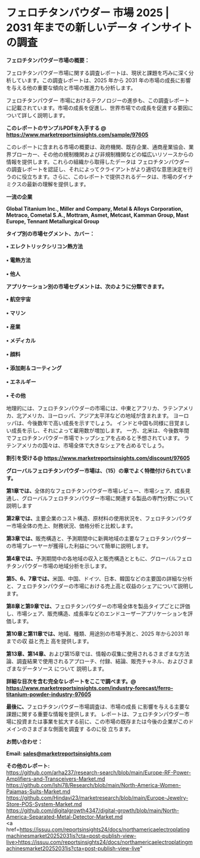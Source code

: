 # フェロチタンパウダー 市場 2025 | 2031 年までの新しいデータ インサイトの調査

<strong><b>フェロチタンパウダー市場の概要：</b></strong>

フェロチタンパウダー市場に関する調査レポートは、現状と課題を巧みに深く分析しています。この調査レポートは、2025 年から 2031 年の市場の成長に影響を与える他の重要な傾向と市場の推進力も分析します。

フェロチタンパウダー 市場におけるテクノロジーの進歩も、この調査レポートに記載されています。市場の成長を促進し、世界市場での成長を促進する要因について詳しく説明します。

<strong>このレポートのサンプルPDFを入手する @ <a href=https://www.marketreportsinsights.com/sample/97605>https://www.marketreportsinsights.com/sample/97605</a></strong>

このレポートに含まれる市場の概要は、政府機関、既存企業、通商産業協会、業界ブローカー、その他の規制機関および非規制機関などの幅広いリソースからの情報を提供します。これらの組織から取得したデータは フェロチタンパウダー の調査レポートを認証し、それによってクライアントがより適切な意思決定を行うのに役立ちます。さらに、このレポートで提供されるデータは、市場のダイナミクスの最新の理解を提供します。

<strong>一流の企業</strong>

<strong><b>Global Titanium Inc., Miller and Company, Metal & Alloys Corporation, Metraco, Cometal S.A., Mottram, Asmet, Metcast, Kamman Group, Mast Europe, Tennant Metallurgical Group</b></strong>

<strong><b>タイプ別の市場セグメント、カバー：</b></strong>

<strong>• エレクトリックシリコン熱方法<br><br>• 電熱方法<br><br>• 他人</strong>

<strong><b>アプリケーション別の市場セグメントは、次のように分類できます。</b></strong>

<strong>• 航空宇宙<br><br>• マリン<br><br>• 産業<br><br>• メディカル<br><br>• 顔料<br><br>• 添加剤＆コーティング<br><br>• エネルギー<br><br>• その他</strong>

 地理的には、フェロチタンパウダーの市場には、中東とアフリカ、ラテンアメリカ、北アメリカ、ヨーロッパ、アジア太平洋などの地域が含まれます。 ヨーロッパは、今後数年で高い成長を示すでしょう。 インドと中国も同様に目覚ましい成長を示し、それによって雇用数が増加します。 一方、北米は、今後数年間でフェロチタンパウダー市場でトップシェアを占めると予想されています。 ラテンアメリカの国々は、市場全体で大きなシェアを占めるでしょう。

<strong>割引を受ける@ <a href=https://www.marketreportsinsights.com/discount/97605>https://www.marketreportsinsights.com/discount/97605</a></strong>

<strong><b>グローバルフェロチタンパウダー市場は、（15）の章でよく特徴付けられています。</b></strong>

<strong><b>第</b></strong><strong><b>1章では、</b></strong>全体的なフェロチタンパウダー市場レビュー、市場シェア、成長見通し、グローバルフェロチタンパウダー市場に関連する製品の専門分野について説明します

<strong><b>第2章では、</b></strong>主要企業のコスト構造、原材料の使用状況を、フェロチタンパウダー市場全体の売上、財務状況、価格分析と比較します。

<strong><b>第3章では、</b></strong>販売構造と、予測期間中に新興地域の主要なフェロチタンパウダーの市場プレーヤーが獲得した利益について簡単に説明します。

<strong><b>第4章では、</b></strong>予測期間中の各地域の収入と販売構造とともに、グローバルフェロチタンパウダー市場の地域分析を示します。

<strong><b>第5、6、7章では、</b></strong>米国、中国、ドイツ、日本、韓国などの主要国の詳細な分析と、フェロチタンパウダーの市場における売上高と収益のシェアについて説明します。

<strong><b>第8章と第9章では、</b></strong>フェロチタンパウダーの市場全体を製品タイプごとに評価し、市場シェア、販売構造、成長率などのエンドユーザーアプリケーションを評価します。

<strong><b>第10章と第11章では、</b></strong>地域、種類、用途別の市場予測と、2025 年から2031 年までの収 益と売上 高を提供します。

<strong><b>第13章、第14章、</b></strong>および第15章では、情報の収集に使用されるさまざまな方法論、調査結果で使用されるアプローチ、付録、結論、販売チャネル、およびさまざまなデータソース について 説明します。

<strong>詳細な目次を含む完全なレポートをここで調べます。@ <a href=https://www.marketreportsinsights.com/industry-forecast/ferro-titanium-powder-industry-97605>https://www.marketreportsinsights.com/industry-forecast/ferro-titanium-powder-industry-97605</a></strong>

<strong><b>最後に、</b></strong>フェロチタンパウダー市場調査は、市場の成長 に影響を</a>与える主要な課題に関する重要な情報を提供します。 レポートは、フェロチタンパウダー市場に投資または事業を拡大する前に、この市場の既存または今後の企業がこのドメインのさまざまな側面を調査す るのに役 立ちます。

<strong><b>お問い合わせ：</b></strong>

<strong>Email: </strong><a href=mailto:sales@marketreportsinsights.com><strong>sales@marketreportsinsights.com</strong></a>

<strong>その他のレポート:</strong>
<br>
<a href=https://github.com/arha237/research-search/blob/main/Europe-RF-Power-Amplifiers-and-Transceivers-Market.md>https://github.com/arha237/research-search/blob/main/Europe-RF-Power-Amplifiers-and-Transceivers-Market.md</a>
<br>
<a href=https://github.com/Ishi78/Research/blob/main/North-America-Women-Pajamas-Suits-Market.md>https://github.com/Ishi78/Research/blob/main/North-America-Women-Pajamas-Suits-Market.md</a>
<br>
<a href=https://github.com/Hindavi23/marketresearch/blob/main/Europe-Jewelry-Store-POS-System-Market.md>https://github.com/Hindavi23/marketresearch/blob/main/Europe-Jewelry-Store-POS-System-Market.md</a>
<br>
<a href=https://github.com/digitalgrowth4347/digital-growth/blob/main/North-America-Separated-Metal-Detector-Market.md>https://github.com/digitalgrowth4347/digital-growth/blob/main/North-America-Separated-Metal-Detector-Market.md</a>
<br>
<a href=https://issuu.com/reportsinsights24/docs/northamericaelectroplatingmachinesmarket20252031is?cta=post-publish-view-live>https://issuu.com/reportsinsights24/docs/northamericaelectroplatingmachinesmarket20252031is?cta=post-publish-view-live</a>"
